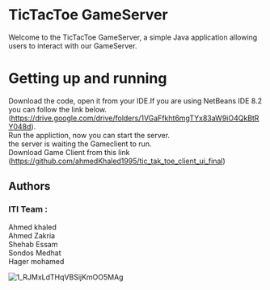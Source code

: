 # TicTacToe GameServer 
Welcome to the TicTacToe GameServer, a simple Java application allowing users to interact with our GameServer. 
# Getting up and running
  Download the code, open it from your IDE.If you are using NetBeans IDE 8.2 you can follow the link below.<br/>
  (https://drive.google.com/drive/folders/1VGaFfkht6mgTYx83aW9iO4QkBtRY048d).<br/>Run the appliction, now you can start the server.<br/>
  the server is waiting the Gameclient to run.<br/>
  Download Game Client from this link (https://github.com/ahmedKhaled1995/tic_tak_toe_client_ui_final)
  

## Authors
### ITI Team :<br/>
Ahmed khaled<br/>
Ahmed Zakria<br/>
Shehab Essam<br/>
Sondos Medhat<br/>
Hager mohamed<br/>




![1_RJMxLdTHqVBSijKmOO5MAg](https://user-images.)


